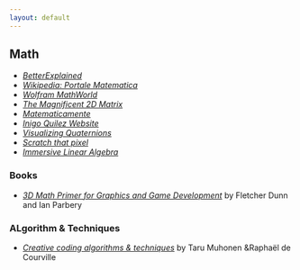 ```yaml
---
layout: default
---
```


## Math

* _[BetterExplained](https://betterexplained.com/)_
* _[Wikipedia: Portale Matematica](https://it.wikipedia.org/wiki/Portale:Matematica)_
* _[Wolfram MathWorld](http://mathworld.wolfram.com/)_
* _[The Magnificent 2D Matrix](http://ncase.me/matrix/)_
* _[Matematicamente](https://www.matematicamente.it/)_
* _[Inigo Quilez Website](https://iquilezles.org/)_
* _[Visualizing Quaternions](https://eater.net/quaternions)_
* _[Scratch that pixel](https://www.scratchapixel.com/)_
* _[Immersive Linear Algebra](http://immersivemath.com/)_

### Books

* _[3D Math Primer for Graphics and Game Development](https://gamemath.com/book/)_ by Fletcher Dunn and Ian Parbery

### ALgorithm & Techniques

* _[Creative coding algorithms & techniques](https://www.notion.so/Creative-coding-algorithms-techniques-c5550ef2f7574126bdc77b09ed76651b)_ by Taru Muhonen &Raphaël de Courville
